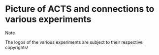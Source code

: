 # Picture of ACTS and connections to various experiments

> [!NOTE]  
> The logos of the various experiments are subject to their respective copyrights!
